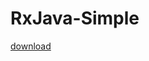 # RxJava-Simple
<a href="https://github.com/alirezabashi98/RxJava-Simple/raw/master/app-debug.apk">download</a>
